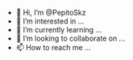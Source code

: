 - 👋 Hi, I’m @PepitoSkz
- 👀 I’m interested in ...
- 🌱 I’m currently learning ...
- 💞️ I’m looking to collaborate on ...
- 📫 How to reach me ...

<!---
PepitoSkz/PepitoSkz is a ✨ special ✨ repository because its `README.md` (this file) appears on your GitHub profile.
You can click the Preview link to take a look at your changes.
--->
